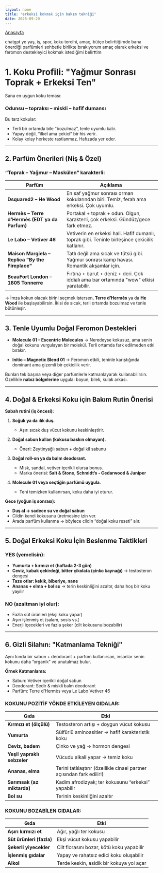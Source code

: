 ```yaml
---
layout: none
title: "erkeksi kokmak için bakım tekniği"
date: 2025-09-20
---
```


[Anasayfa](https://mastergit-sudo.github.io/gitlog-master/)


chatgpt ye yaş, iş, spor, koku tercihi, amaç, bütçe belirttiğimde bana önerdiği parfümleri sohbetle birlikte bırakıyorum
amaç olarak erkeksi ve feromon destekleyici kokmak istediğimi belirttim

# 1. **Koku Profili: "Yağmur Sonrası Toprak + Erkeksi Ten"**

Sana en uygun koku teması:

### **Odunsu – topraksı – miskli – hafif dumansı**

Bu tarz kokular:

* Terli bir ortamda bile “bozulmaz”, tenle uyumlu kalır.
* Yapay değil, “ilkel ama çekici” bir his verir.
* Kolay kolay herkeste rastlanmaz. Hafızada yer eder.

---

## 2. **Parfüm Önerileri (Niş & Özel)**

### “Toprak – Yağmur – Maskülen” karakterli:

| Parfüm                                           | Açıklama                                                                                      |
| ------------------------------------------------ | --------------------------------------------------------------------------------------------- |
| **Dsquared2 – He Wood**                          | En saf yağmur sonrası orman kokularından biri. Temiz, ferah ama erkeksi. Çok uyumlu.          |
| **Hermès – Terre d’Hermès (EDT ya da Parfum)**   | Portakal + toprak + odun. Olgun, karakterli, çok erkeksi. Gündüz/gece fark etmez.             |
| **Le Labo – Vetiver 46**                         | Vetiverin en erkeksi hali. Hafif dumanlı, toprak gibi. Teninle birleşince çekicilik katlanır. |
| **Maison Margiela – Replica "By the Fireplace"** | Tatlı değil ama sıcak ve tütsü gibi. Yağmur sonrası kamp havası. Romantik akşamlar için.      |
| **BeauFort London – 1805 Tonnerre**              | Fırtına + barut + deniz + deri. Çok iddialı ama bar ortamında "wow" etkisi yaratabilir.       |

→ İmza kokun olacak birini seçmek istersen, **Terre d’Hermès** ya da **He Wood** ile başlayabilirsin. İkisi de sıcak, terli ortamda bozulmaz ve tenle bütünleşir.

---

## 3. **Tenle Uyumlu Doğal Feromon Destekleri**

* **Molecule 01 – Escentric Molecules**
  → Neredeyse kokusuz, ama senin doğal kokunu vurgulayan bir molekül. Terli ortamda fark edilmeden etki bırakır.

* **Initio – Magnetic Blend 01**
  → Feromon etkili, teninle karıştığında dominant ama gizemli bir çekicilik verir.

Bunları tek başına veya diğer parfümlerle katmanlayarak kullanabilirsin. Özellikle **nabız bölgelerine** uygula: boyun, bilek, kulak arkası.

---

## 4. **Doğal & Erkeksi Koku için Bakım Rutin Önerisi**

**Sabah rutini (iş öncesi):**

1. **Soğuk ya da ılık duş.**

   * Aşırı sıcak duş vücut kokunu keskinleştirir.
2. **Doğal sabun kullan (kokusu baskın olmayan).**

   * Öneri: Zeytinyağlı sabun + doğal kil sabunu
3. **Doğal roll-on ya da balm deodorant.**

   * Misk, sandal, vetiver içerikli olursa bonus.
   * Marka önerisi: **Salt & Stone**, **Schmidt’s - Cedarwood & Juniper**
4. **Molecule 01 veya seçtiğin parfümü uygula.**

   * Teni temizken kullanırsan, koku daha iyi oturur.

**Gece (yoğun iş sonrası):**

* **Duş al → sadece su ve doğal sabun**
* Cildin kendi kokusunu üretmesine izin ver.
* Arada parfüm kullanma → böylece cildin “doğal koku reseti” alır.

---

## 5. **Doğal Erkeksi Koku İçin Beslenme Taktikleri**

### YES (yemelisin):

* **Yumurta + kırmızı et (haftada 2-3 gün)**
* **Ceviz, kabak çekirdeği, bitter çikolata (çinko kaynağı)** → testosteron dengesi
* **Taze otlar: kekik, biberiye, nane**
* **Ananas + elma + bol su** → terin keskinliğini azaltır, daha hoş bir koku yayılır

### NO (azaltman iyi olur):

* Fazla süt ürünleri (ekşi koku yapar)
* Aşırı işlenmiş et (salam, sosis vs.)
* Enerji içecekleri ve fazla şeker (cilt kokusunu bozabilir)

---

## 6. **Gizli Silahın: "Katmanlama Tekniği"**

Aynı tonda bir sabun + deodorant + parfüm kullanırsan, insanlar senin kokunu daha “organik” ve unutulmaz bulur.

**Örnek Katmanlama:**

* Sabun: Vetiver içerikli doğal sabun
* Deodorant: Sedir & miskli balm deodorant
* Parfüm: Terre d’Hermès veya Le Labo Vetiver 46


### KOKUNU POZİTİF YÖNDE ETKİLEYEN GIDALAR:

| Gıda                        | Etki                                                                   |
| --------------------------- | ---------------------------------------------------------------------- |
| **Kırmızı et (ölçülü)**     | Testosteron artışı + doygun vücut kokusu                               |
| **Yumurta**                 | Sülfürlü aminoasitler → hafif karakteristik koku                       |
| **Ceviz, badem**            | Çinko ve yağ → hormon dengesi                                          |
| **Yeşil yapraklı sebzeler** | Vücudu alkali yapar → temiz koku                                       |
| **Ananas, elma**            | Terini tatlılaştırır (özellikle cinsel partner açısından fark edilir!) |
| **Sarımsak (az miktarda)**  | Kadim afrodizyak; ter kokusunu “erkeksi” yapabilir                     |
| **Bol su**                  | Terinin keskinliğini azaltır                                           |

### KOKUNU BOZABİLEN GIDALAR:

| Gıda                     | Etki                                      |
| ------------------------ | ----------------------------------------- |
| **Aşırı kırmızı et**     | Ağır, yağlı ter kokusu                    |
| **Süt ürünleri (fazla)** | Ekşi vücut kokusu yapabilir               |
| **Şekerli yiyecekler**   | Cilt florasını bozar, kötü koku yapabilir |
| **İşlenmiş gıdalar**     | Yapay ve rahatsız edici koku oluşabilir   |
| **Alkol**                | Terde keskin, asidik bir kokuya yol açar  |